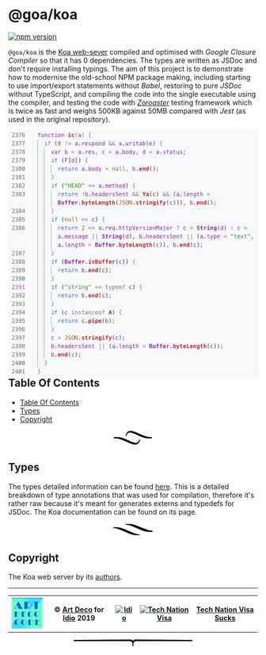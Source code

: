 # @goa/koa

[![npm version](https://badge.fury.io/js/%40goa%2Fkoa.svg)](https://npmjs.org/package/@goa/koa)

`@goa/koa` is the [Koa web-sever](https://koajs.com) compiled and optimised with _Google Closure Compiler_ so that it has 0 dependencies. The types are written as JSDoc and don't require installing typings. The aim of this project is to demonstrate how to modernise the old-school NPM package making, including starting to use import/export statements without _Babel_, restoring to pure _JSDoc_ without TypeScript, and compiling the code into the single executable using the compiler, and testing the code with [_Zoroaster_](https://contexttesting.com) testing framework which is twice as fast and weighs 500KB against 50MB compared with _Jest_ (as used in the original repository).

<img src="doc/ic.png" alt="Compiled Source Code In 2400 lines." align="right">

```sh
yarn add @goa/koa
```

## Table Of Contents

- [Table Of Contents](#table-of-contents)
- [Types](#types)
- [Copyright](#copyright)

<p align="center"><a href="#table-of-contents"><img src=".documentary/section-breaks/0.svg?sanitize=true"></a></p>

## Types

The types detailed information can be found [here](doc/TYPES.md). This is a detailed breakdown of type annotations that was used for compilation, therefore it's rather raw because it's meant for generates externs and typedefs for JSDoc. The Koa documentation can be found on its page.

<p align="center"><a href="#table-of-contents"><img src=".documentary/section-breaks/1.svg?sanitize=true"></a></p>

## Copyright

The Koa web server by its [authors](https://github.com/koajs/koa).

---

<table>
  <tr>
    <th>
      <a href="https://artd.eco">
        <img src="https://raw.githubusercontent.com/wrote/wrote/master/images/artdeco.png" alt="Art Deco" />
      </a>
    </th>
    <th>© <a href="https://artd.eco">Art Deco</a> for <a href="https://idio.cc">Idio</a> 2019</th>
    <th>
      <a href="https://idio.cc">
        <img src="https://avatars3.githubusercontent.com/u/40834161?s=100" width="100" alt="Idio" />
      </a>
    </th>
    <th>
      <a href="https://www.technation.sucks" title="Tech Nation Visa">
        <img src="https://raw.githubusercontent.com/artdecoweb/www.technation.sucks/master/anim.gif"
          alt="Tech Nation Visa" />
      </a>
    </th>
    <th><a href="https://www.technation.sucks">Tech Nation Visa Sucks</a></th>
  </tr>
</table>

<p align="center"><a href="#table-of-contents"><img src=".documentary/section-breaks/-1.svg?sanitize=true"></a></p>